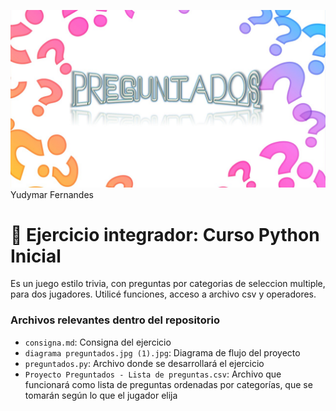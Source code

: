 ![Preguntados banner](Preguntados_img.jpg)
Yudymar Fernandes

# :rocket: Ejercicio integrador: Curso Python Inicial

Es un juego estilo trivia, con preguntas por categorias de seleccion multiple, para dos jugadores.
Utilicé funciones, acceso a archivo csv y operadores.

### Archivos relevantes dentro del repositorio

- `consigna.md`: Consigna del ejercicio
- `diagrama preguntados.jpg (1).jpg`: Diagrama de flujo del proyecto
- `preguntados.py`: Archivo donde se desarrollará el ejercicio
- `Proyecto Preguntados - Lista de preguntas.csv`: Archivo que funcionará como lista de preguntas ordenadas por categorías, que se tomarán según lo que el jugador elija